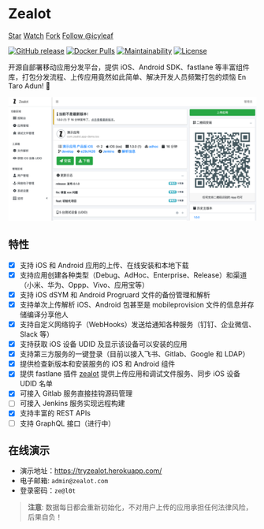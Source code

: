 # Zealot

<a class="github-button" href="https://github.com/tryzealot/zealot" data-icon="octicon-star" data-size="large" data-show-count="true" aria-label="Star tryzealot/zealot on GitHub">Star</a>
<a class="github-button" href="https://github.com/tryzealot/zealot/subscription" data-icon="octicon-eye" data-size="large" data-show-count="true" aria-label="Watch tryzealot/zealot on GitHub">Watch</a>
<a class="github-button" href="https://github.com/tryzealot/zealot/fork" data-icon="octicon-repo-forked" data-size="large" data-show-count="true" aria-label="Fork tryzealot/zealot on GitHub">Fork</a>
<a class="github-button" href="https://github.com/icyleaf" data-size="large" data-show-count="true" aria-label="Follow @icyleaf on GitHub">Follow @icyleaf</a>

[![GitHub release](https://img.shields.io/github/v/release/tryzealot/zealot?include_prereleases)](https://github.com/tryzealot/zealot/releases)
[![Docker Pulls](https://img.shields.io/docker/pulls/tryzealot/zealot.svg)](https://hub.docker.com/r/tryzealot/zealot/)
[![Maintainability](https://codeclimate.com/github/tryzealot/zealot/badges/gpa.svg)](https://codeclimate.com/github/tryzealot/zealot)
[![License](https://img.shields.io/github/license/tryzealot/zealot)](https://github.com/tryzealot/zealot/blob/develop/LICENSE)

开源自部署移动应用分发平台，提供 iOS、Android SDK、fastlane 等丰富组件库，打包分发流程、上传应用竟然如此简单、解决开发人员频繁打包的烦恼 En Taro Adun! 🖖

![Zealot Dashboard](_media/showcase.png)

## 特性

- [x] 支持 iOS 和 Android 应用的上传、在线安装和本地下载
- [x] 支持应用创建各种类型（Debug、AdHoc、Enterprise、Release）和渠道（小米、华为、Oppp、Vivo、应用宝等）
- [x] 支持 iOS dSYM 和 Android Progruard 文件的备份管理和解析
- [x] 支持单次上传解析 iOS、Android 包甚至是 mobileprovision 文件的信息并存储编译分享他人
- [x] 支持自定义网络钩子（WebHooks）发送给通知各种服务（钉钉、企业微信、Slack 等）
- [x] 支持获取 iOS 设备 UDID 及显示该设备可以安装的应用
- [x] 支持第三方服务的一键登录（目前以接入飞书、Gitlab、Google 和 LDAP）
- [x] 提供检查新版本和安装服务的 iOS 和 Android 组件
- [x] 提供 fastlane 插件 [zealot](https://github.com/tryzealot/fastlane-plugin-zealot) 提供上传应用和调试文件服务、同步 iOS 设备 UDID 名单
- [x] 可接入 Gitlab 服务直接挂钩源码管理
- [ ] 可接入 Jenkins 服务实现远程构建
- [x] 支持丰富的 REST APIs
- [ ] 支持 GraphQL 接口（进行中）

## 在线演示

- 演示地址：https://tryzealot.herokuapp.com/
- 电子邮箱: `admin@zealot.com`
- 登录密码：`ze@l0t`

> **注意**: 数据每日都会重新初始化，不对用户上传的应用承担任何法律风险，后果自负！
